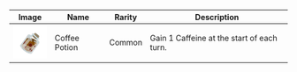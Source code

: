| Image | Name | Rarity | Description |
| ----- | ---- | ------ | ----------- |
| ![](potions/CoffeePotion.png) | Coffee Potion | Common | Gain 1 Caffeine at the start of each turn. |

